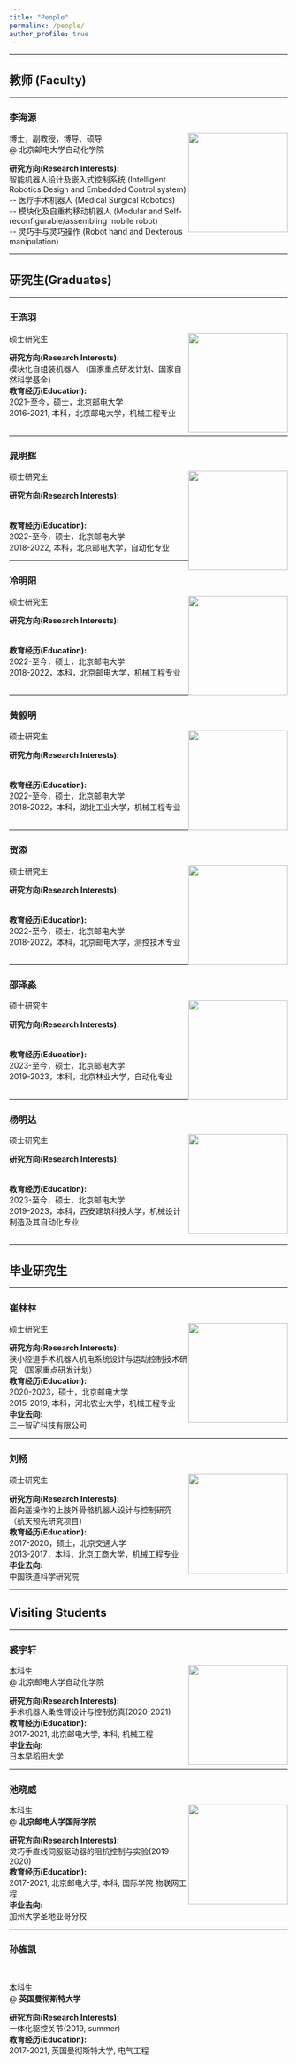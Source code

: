 ```yaml
---
title: "People"
permalink: /people/
author_profile: true
---
```

<hr>
<h2 id="Faculty"><a href="#Faculty" class="headerlink" title="Faculty"></a> <strong> 教师 (Faculty) </strong></h2><hr>

<h3 id="李海源"><a href="#Haiyuan-Li" class="headerlink" title="Haiyuan Li"></a>李海源</h3><img style="float: right;" src="https://lihaiyuan-ires.github.io/images/profile.jpg" width=180>
<p>博士，副教授，博导、硕导<br>@ 北京邮电大学自动化学院</p>
<strong>研究方向(Research Interests):</strong>
<br>智能机器人设计及嵌入式控制系统 (Intelligent Robotics Design and Embedded Control system)
<br>-- 医疗手术机器人 (Medical Surgical Robotics)
<br>-- 模块化及自重构移动机器人 (Modular and Self-reconfigurable/assembling mobile robot)
<br>-- 灵巧手与灵巧操作 (Robot hand and Dexterous manipulation)
<hr>
<h2 id="Graduates"><a href="#Graduates" class="headerlink" title="Graduates"></a> <strong> 研究生(Graduates) </strong></h2><hr>

<h3 id="王浩羽"><a href="#Haoyuan-Wang" class="headerlink" title="Haoyuan-Wang"></a>王浩羽</h3><img style="float: right;" src="https://lihaiyuan-ires.github.io/images/wanghaoyu.jpg" width=180>
<p>硕士研究生<br> </p>
<strong>研究方向(Research Interests):</strong>
<br>
模块化自组装机器人 （国家重点研发计划、国家自然科学基金）
<br>
<strong>教育经历(Education):</strong>
<br>
2021-至今，硕士，北京邮电大学
<br>
2016-2021, 本科，北京邮电大学，机械工程专业
<br>
<br>
<hr>
<h3 id="晁明辉"><a href="#Minghui-Chao" class="headerlink" title="Minghui-Chao"></a>晁明辉</h3><img style="float: right;" src="https://lihaiyuan-ires.github.io/images/chaominghui.jpg" width=180>
<p>硕士研究生<br> </p>
<strong>研究方向(Research Interests):</strong>
<br>
<br>
<br>
<strong>教育经历(Education):</strong>
<br>
2022-至今，硕士，北京邮电大学
<br>
2018-2022, 本科，北京邮电大学，自动化专业
<br>
<hr>
<h3 id="冷明阳"><a href="#Mingyang-Leng" class="headerlink" title="Mingyang-Leng"></a>冷明阳</h3><img style="float: right;" src="https://lihaiyuan-ires.github.io/images/lengmingyang.jpg" width=180>
<p>硕士研究生<br> </p>
<strong>研究方向(Research Interests):</strong>
<br>
<br>
<br>
<strong>教育经历(Education):</strong>
<br>
2022-至今，硕士，北京邮电大学
<br>
2018-2022，本科，北京邮电大学，机械工程专业
<br>
<br>
<hr>
<h3 id="黄毅明"><a href="#Yiming-Huang" class="headerlink" title="Minghui-Chao"></a>黄毅明</h3><img style="float: right;" src="https://lihaiyuan-ires.github.io/images/huangyiming.jpg" width=180>
<p>硕士研究生<br> </p>
<strong>研究方向(Research Interests):</strong>
<br>
<br>
<br>
<strong>教育经历(Education):</strong>
<br>
2022-至今，硕士，北京邮电大学
<br>
2018-2022，本科，湖北工业大学，机械工程专业
<br>
<br>
<hr>
<h3 id="贺添"><a href="#Tian-He" class="headerlink" title="Tian-He"></a>贺添</h3><img style="float: right;" src="https://lihaiyuan-ires.github.io/images/hetian.jpg" width=180>
<p>硕士研究生<br> </p>
<strong>研究方向(Research Interests):</strong>
<br>
<br>
<br>
<strong>教育经历(Education):</strong>
<br>
2022-至今，硕士，北京邮电大学
<br>
2018-2022，本科，北京邮电大学，测控技术专业
<br>
<br>
<hr>
<h3 id="邵泽淼"><a href="#Shao" class="headerlink" title="Shao"></a>邵泽淼</h3><img style="float: right;" src="https://lihaiyuan-ires.github.io/images/2023shaozemiao.jpg" width=180>
<p>硕士研究生<br> </p>
<strong>研究方向(Research Interests):</strong>
<br>
<br>
<br>
<strong>教育经历(Education):</strong>
<br>
2023-至今，硕士，北京邮电大学
<br>
2019-2023，本科，北京林业大学，自动化专业
<br>
<br>
<hr>
<h3 id="Yang"><a href="#Yang" class="headerlink" title="Yang"></a>杨明达</h3><img style="float: right;" src="https://lihaiyuan-ires.github.io/images/2023yangmingda.jpg" width=180>
<p>硕士研究生<br> </p>
<strong>研究方向(Research Interests):</strong>
<br>
<br>
<br>
<strong>教育经历(Education):</strong>
<br>
2023-至今，硕士，北京邮电大学
<br>
2019-2023，本科，西安建筑科技大学，机械设计制造及其自动化专业
<br>
<br>
<hr>
<h2 id="Alumni"><a href="#Alumni" class="headerlink" title="Alumni"></a> <strong>毕业研究生 </strong></h2><hr>

<h3 id="崔林林"><a href="#Linlin-Cui" class="headerlink" title="Linlin-Cui"></a>崔林林</h3><img style="float: right;" src="https://lihaiyuan-ires.github.io/images/cuilinlin.jpg" width=180>
<p>硕士研究生<br> </p>
<strong>研究方向(Research Interests):</strong>
<br>
狭小腔道手术机器人机电系统设计与运动控制技术研究 （国家重点研发计划）
<br>
<strong>教育经历(Education):</strong>
<br>
2020-2023，硕士，北京邮电大学
<br>
2015-2019, 本科，河北农业大学，机械工程专业
<br>
<strong>毕业去向:</strong>
<br>
三一智矿科技有限公司
<hr>
<h3 id="刘畅"><a href="#Chang-Liu" class="headerlink" title="Chang-Liu"></a>刘畅</h3><img style="float: right;" src="https://lihaiyuan-ires.github.io/images/liuchang.jpg" width=180>
<p>硕士研究生<br> </p>
<strong>研究方向(Research Interests):</strong>
<br>
面向遥操作的上肢外骨骼机器人设计与控制研究 （航天预先研究项目）<br>
<strong>教育经历(Education):</strong>
<br>
2017-2020，硕士，北京交通大学
<br>
2013-2017，本科，北京工商大学，机械工程专业
<br>
<strong>毕业去向:</strong>
<br>
中国铁道科学研究院
<hr>
<h2 id="Visiting Students"><a href="#Visiting Students" class="headerlink" title="Visiting Students"></a> <strong> Visiting Students </strong></h2><hr>

<h3 id="裘宇轩"><a href="#Yuxuan-Qiu" class="headerlink" title="Yuxuan-Qiu"></a>裘宇轩</h3><img style="float: right;" src="https://lihaiyuan-ires.github.io/images/qiuyuxuan.jpg" width=180>
<p>本科生<br>@ 北京邮电大学自动化学院 </p>
<strong>研究方向(Research Interests):</strong>
<br>
手术机器人柔性臂设计与控制仿真(2020-2021)
<br>
<strong>教育经历(Education):</strong>
<br>
2017-2021, 北京邮电大学, 本科, 机械工程
<br>
<strong>毕业去向:</strong>
<br>
日本早稻田大学
<hr>
<h3 id="池晓威"><a href="#Xiaowei-Chi" class="headerlink" title="Xiaowei-Chi"></a>池晓威</h3><img style="float: right;" src="https://lihaiyuan-ires.github.io/images/chixiaowei.jpg" width=180>
<p>本科生<br>@ <strong>北京邮电大学国际学院</strong> </p>
<strong>研究方向(Research Interests):</strong>
<br>
灵巧手直线伺服驱动器的阻抗控制与实验(2019-2020)
<br>
<strong>教育经历(Education):</strong>
<br>
2017-2021, 北京邮电大学, 本科, 国际学院 物联网工程
<br>
<strong>毕业去向:</strong>
<br>
加州大学圣地亚哥分校
<hr>
<h3 id="孙旌凯"><a href="#Jingkai-Sun" class="headerlink" title="Jingkai-Sun"></a>孙旌凯</h3><img style="float: right;">
<br>
<p>本科生<br>@ <strong>英国曼彻斯特大学</strong> </p>
<strong>研究方向(Research Interests):</strong>
<br>
一体化驱控关节(2019, summer)
<br>
<strong>教育经历(Education):</strong>
<br>
2017-2021, 英国曼彻斯特大学, 电气工程 
<br>



